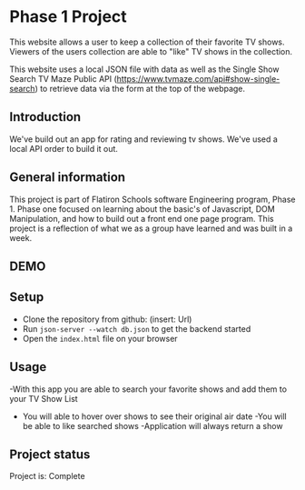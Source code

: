 # Phase 1 Project

This website allows a user to keep a collection of their favorite TV shows. Viewers of the users collection are able to "like" TV shows in the collection. 

This website uses a local JSON file with data as well as the Single Show Search TV Maze Public API (https://www.tvmaze.com/api#show-single-search) to retrieve data via the form at the top of the webpage. 

## Introduction
We've build out an app for rating and reviewing tv shows. We've used a local API order to build it out.
## General information
This project is part of Flatiron Schools software Engineering program, Phase 1. Phase one focused on learning about the basic's of Javascript, DOM Manipulation, and how to build out a front end one page program. This project is a reflection of what we as a group have learned and was built in a week.
## DEMO
## Setup
- Clone the repository from github: (insert: Url)
- Run `json-server --watch db.json` to get the backend started
- Open the `index.html` file on your browser
## Usage
-With this app you are able to search your favorite shows and add them to your TV Show List
- You will able to hover over shows to see their original air date
-You will be able to like searched shows
-Application will always return a show
## Project status
Project is: Complete
